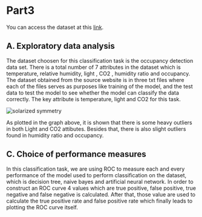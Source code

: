 # Part3

You can access the dataset at this [link](https://archive.ics.uci.edu/ml/datasets/Occupancy+Detection+).

## A. Exploratory data analysis

The dataset choosen for this classification task is the occupancy detection data set. There is a total number of 7 attributes in the dataset which is temperature, relative humidity, light , CO2 , humidity ratio and occupancy. The dataset obtained from the source website is in three txt files where each of the files serves as purposes like training of the model, and the test data to test the model to see whether the model can classify the data correctly. The key attribute is temperature, light and CO2 for this task.

![solarized symmetry](https://github.com/altercation/solarized/raw/master/img/solarized-sym.png)

As plotted in the graph above, it is shown that there is some heavy outliers in both Light and CO2 attibutes. Besides that, there is also slight outliers found in humidity ratio and occupancy. 

## C. Choice of performance measures

In this classification task, we are using ROC to measure each and every performance of the model used to perform classification on the dataset, which is decision tree, naive bayes and artificial neural network. In order to construct an ROC curve 4 values which are true positive, false positive, true negative and false negative is calculated. After that, those value are used to calculate the true positive rate and false positive rate which finally leads to plotting the ROC curve itself.





